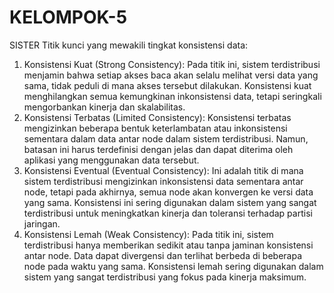 # KELOMPOK-5
SISTER
Titik kunci yang mewakili tingkat konsistensi data:
1. Konsistensi Kuat (Strong Consistency): Pada titik ini, sistem terdistribusi menjamin bahwa setiap akses baca akan selalu melihat versi data yang sama, tidak peduli di mana akses tersebut dilakukan. Konsistensi kuat menghilangkan semua kemungkinan inkonsistensi data, tetapi seringkali mengorbankan kinerja dan skalabilitas.
2. Konsistensi Terbatas (Limited Consistency): Konsistensi terbatas mengizinkan beberapa bentuk keterlambatan atau inkonsistensi sementara dalam data antar node dalam sistem terdistribusi. Namun, batasan ini harus terdefinisi dengan jelas dan dapat diterima oleh aplikasi yang menggunakan data tersebut.
3. Konsistensi Eventual (Eventual Consistency): Ini adalah titik di mana sistem terdistribusi mengizinkan inkonsistensi data sementara antar node, tetapi pada akhirnya, semua node akan konvergen ke versi data yang sama. Konsistensi ini sering digunakan dalam sistem yang sangat terdistribusi untuk meningkatkan kinerja dan toleransi terhadap partisi jaringan.
4. Konsistensi Lemah (Weak Consistency): Pada titik ini, sistem terdistribusi hanya memberikan sedikit atau tanpa jaminan konsistensi antar node. Data dapat divergensi dan terlihat berbeda di beberapa node pada waktu yang sama. Konsistensi lemah sering digunakan dalam sistem yang sangat terdistribusi yang fokus pada kinerja maksimum.
